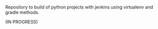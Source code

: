 Repository to build of python projects with jenkins using virtualenv and gradle methods. 

(IN PROGRESS)
